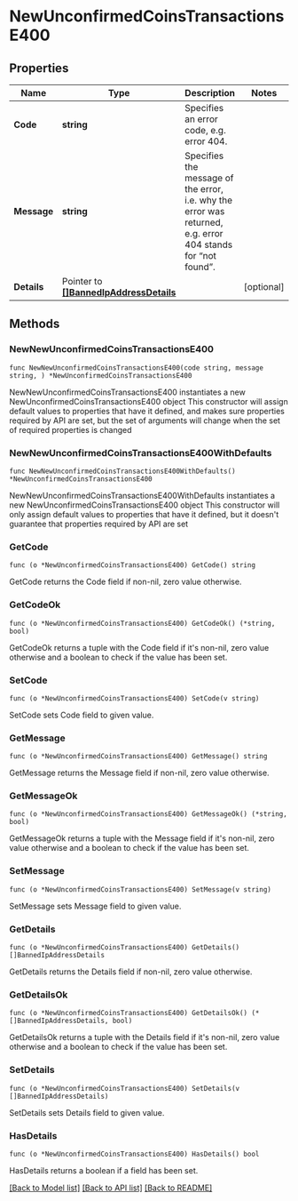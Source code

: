 # NewUnconfirmedCoinsTransactionsE400

## Properties

Name | Type | Description | Notes
------------ | ------------- | ------------- | -------------
**Code** | **string** | Specifies an error code, e.g. error 404. | 
**Message** | **string** | Specifies the message of the error, i.e. why the error was returned, e.g. error 404 stands for “not found”. | 
**Details** | Pointer to [**[]BannedIpAddressDetails**](BannedIpAddressDetails.md) |  | [optional] 

## Methods

### NewNewUnconfirmedCoinsTransactionsE400

`func NewNewUnconfirmedCoinsTransactionsE400(code string, message string, ) *NewUnconfirmedCoinsTransactionsE400`

NewNewUnconfirmedCoinsTransactionsE400 instantiates a new NewUnconfirmedCoinsTransactionsE400 object
This constructor will assign default values to properties that have it defined,
and makes sure properties required by API are set, but the set of arguments
will change when the set of required properties is changed

### NewNewUnconfirmedCoinsTransactionsE400WithDefaults

`func NewNewUnconfirmedCoinsTransactionsE400WithDefaults() *NewUnconfirmedCoinsTransactionsE400`

NewNewUnconfirmedCoinsTransactionsE400WithDefaults instantiates a new NewUnconfirmedCoinsTransactionsE400 object
This constructor will only assign default values to properties that have it defined,
but it doesn't guarantee that properties required by API are set

### GetCode

`func (o *NewUnconfirmedCoinsTransactionsE400) GetCode() string`

GetCode returns the Code field if non-nil, zero value otherwise.

### GetCodeOk

`func (o *NewUnconfirmedCoinsTransactionsE400) GetCodeOk() (*string, bool)`

GetCodeOk returns a tuple with the Code field if it's non-nil, zero value otherwise
and a boolean to check if the value has been set.

### SetCode

`func (o *NewUnconfirmedCoinsTransactionsE400) SetCode(v string)`

SetCode sets Code field to given value.


### GetMessage

`func (o *NewUnconfirmedCoinsTransactionsE400) GetMessage() string`

GetMessage returns the Message field if non-nil, zero value otherwise.

### GetMessageOk

`func (o *NewUnconfirmedCoinsTransactionsE400) GetMessageOk() (*string, bool)`

GetMessageOk returns a tuple with the Message field if it's non-nil, zero value otherwise
and a boolean to check if the value has been set.

### SetMessage

`func (o *NewUnconfirmedCoinsTransactionsE400) SetMessage(v string)`

SetMessage sets Message field to given value.


### GetDetails

`func (o *NewUnconfirmedCoinsTransactionsE400) GetDetails() []BannedIpAddressDetails`

GetDetails returns the Details field if non-nil, zero value otherwise.

### GetDetailsOk

`func (o *NewUnconfirmedCoinsTransactionsE400) GetDetailsOk() (*[]BannedIpAddressDetails, bool)`

GetDetailsOk returns a tuple with the Details field if it's non-nil, zero value otherwise
and a boolean to check if the value has been set.

### SetDetails

`func (o *NewUnconfirmedCoinsTransactionsE400) SetDetails(v []BannedIpAddressDetails)`

SetDetails sets Details field to given value.

### HasDetails

`func (o *NewUnconfirmedCoinsTransactionsE400) HasDetails() bool`

HasDetails returns a boolean if a field has been set.


[[Back to Model list]](../README.md#documentation-for-models) [[Back to API list]](../README.md#documentation-for-api-endpoints) [[Back to README]](../README.md)


